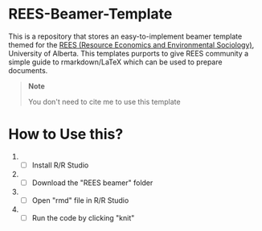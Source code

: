 # REES-Beamer-Template

This is a repository that stores an easy-to-implement beamer template themed for the [REES (Resource Economics and Environmental Sociology)](https://www.ualberta.ca/resource-economics-environmental-sociology/index.html), University of Alberta. This templates purports to give REES community a simple guide to rmarkdown/LaTeX which can be used to prepare documents. 

> **Note**
> 
> You don't need to cite me to use this template 


# How to Use this?

1. - [ ] Install R/R Studio

2. - [ ] Download the "REES beamer" folder 

3. - [ ] Open "rmd" file in R/R Studio

4. - [ ] Run the code by clicking "knit" 
